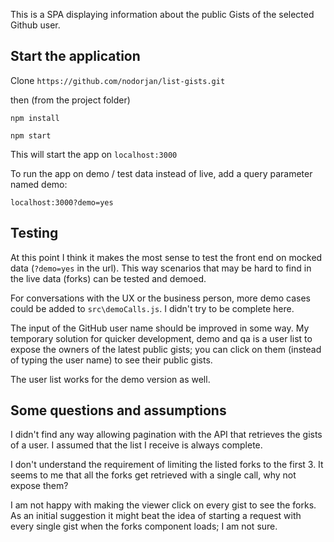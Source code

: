 This is a SPA displaying information about the public Gists of the selected Github user.

## Start the application

Clone `https://github.com/nodorjan/list-gists.git`

then (from the project folder)

`npm install`

`npm start`

This will start the app on `localhost:3000`

To run the app on demo / test data instead of live, add a query parameter named demo: 

`localhost:3000?demo=yes`

## Testing

At this point I think it makes the most sense to test the front 
end on mocked data (`?demo=yes` in the url). This way scenarios 
that may be hard to find in the live data (forks) can be tested
and demoed.

For conversations with the UX or the business person, 
more demo cases could be added to `src\demoCalls.js`. I 
didn't try to be complete here.

The input of the GitHub user name should be improved in some way. My temporary 
solution for quicker development, demo and qa is a user list 
to expose the owners of the 
latest public gists; you can click on them (instead of 
 typing the user name) to see their public gists.

The user list works for the demo version as well.

## Some questions and assumptions

I didn't find any way allowing pagination with the API that retrieves the gists of a user. I assumed that the list I receive is always complete. 

I don't understand the requirement of limiting the listed forks to the first 3. It seems to me that
all the forks get retrieved with a single call, why not expose them?

I am not happy with making the viewer click on every gist to see the forks. As an 
initial suggestion it might beat the 
idea of starting a request with every single gist when the forks component loads; 
I am not sure.

